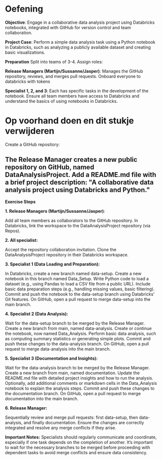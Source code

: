 # Oefening

**Objective**: Engage in a collaborative data analysis project using Databricks notebooks, integrated with GitHub for version control and team collaboration.

**Project Case**:
Perform a simple data analysis task using a Python notebook in Databricks, such as analyzing a publicly available dataset and creating basic visualizations.

**Preparation**
Split into teams of 3-4. Assign roles:

**Release Managers (Martijn/Sussanne/Jasper)**:
Manages the GitHub repository, reviews, and merges pull requests. Onboard everyone to databricks with tokens

**Specialist 1, 2, and 3**: 
Each has specific tasks in the development of the notebook.
Ensure all team members have access to Databricks and understand the basics of using notebooks in Databricks.

# Op voorhand doen en dit stukje verwijderen
Create a GitHub repository:

The Release Manager creates a new public repository on GitHub, named DataAnalysisProject.
Add a README.md file with a brief project description: "A collaborative data analysis project using Databricks and Python."
--------------------------------------------------------------------------------------------------------------------------------------------------------
**Exercise Steps**

**1. Release Managers (Martijn/Sussanne/Jasper)**:

Add all team members as collaborators to the GitHub repository.
In Databricks, link the workspace to the DataAnalysisProject repository (via Repos).

**2. All specialist:**

Accept the repository collaboration invitation.
Clone the DataAnalysisProject repository in their Databricks workspace.

**3. Specialist 1 (Data Loading and Preparation):**

In Databricks, create a new branch named data-setup.
Create a new notebook in this branch named Data_Setup.
Write Python code to load a dataset (e.g., using Pandas to load a CSV file from a public URL).
Include basic data preparation steps (e.g., handling missing values, basic filtering).
Commit and push the notebook to the data-setup branch using Databricks' Git features.
On GitHub, open a pull request to merge data-setup into the main branch.

**4. Specialist 2 (Data Analysis):**

Wait for the data-setup branch to be merged by the Release Manager.
Create a new branch from main, named data-analysis.
Create or continue the notebook, now named Data_Analysis.
Perform basic data analysis, such as computing summary statistics or generating simple plots.
Commit and push these changes to the data-analysis branch.
On GitHub, open a pull request to merge data-analysis into the main branch.

**5. Specialist 3 (Documentation and Insights):**

Wait for the data-analysis branch to be merged by the Release Manager.
Create a new branch from main, named documentation.
Update the README.md file with detailed project insights and how to run the analysis.
Optionally, add additional comments or markdown cells in the Data_Analysis notebook to explain the analysis steps.
Commit and push these changes to the documentation branch.
On GitHub, open a pull request to merge documentation into the main branch.

**6. Release Manager:**

Sequentially review and merge pull requests: first data-setup, then data-analysis, and finally documentation.
Ensure the changes are correctly integrated and resolve any merge conflicts if they arise.

**Important Notes:**
Specialists should regularly communicate and coordinate, especially if one task depends on the completion of another.
It’s important to wait for the necessary branches to be merged before proceeding with dependent tasks to avoid merge conflicts and ensure data consistency.


